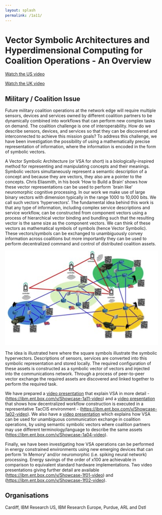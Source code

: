 ```yaml
---
layout: splash
permalink: /1a11/
---
```


# Vector Symbolic Architectures and Hyperdimensional Computing for Coalition Operations - An Overview


[Watch the US video](https://ibm.box.com/v/Showcase-1a11-US-video)

[Watch the UK video](https://ibm.box.com/v/Showcase-1a11-video)


## Military / Coalition Issue
Future military coalition operations at the network edge will require multiple sensors, devices and services owned by different coalition partners to be dynamically combined into workflows that can perform new complex tasks on demand.  The coalition challenge is one of interoperability.  How do we describe sensors, devices, and services so that they can be discovered and interconnected to achieve this mission goals? To address this challenge, we have been investigation the possibility of using a mathematically precise representation of information, where the information is encoded in the form of symbolic vectors.

A Vector Symbolic Architecture (or VSA for short) is a biologically-inspired method for representing and manipulating concepts and their meanings.  Symbolic vectors simultaneously represent a semantic description of a concept and because they are vectors, they also are a pointer to the concepts. Chris Eliasmith, in his book ‘How to Build a Brain’ shows how these vector representations can be used to perform `brain like' neuromorphic cognitive processing. In our work we make use of large binary vectors with dimension typically in the range 1000 to 10,000 bits.  We call such vectors ‘hypervectors’.  The fundamental idea behind this work is that any type of information, including complex service descriptions and service workflow, can be constructed from component vectors using a process of hierarchical vector binding and bundling such that the resulting vector is the same size as the component vectors.  We can think of these vectors as mathematical symbols of symbols (hence Vector Symbolic). These vectors/symbols can be exchanged to unambiguously convey information across coalitions but more importantly they can be used to perform decentralized command and control of distributed coalition assets.

![image info](/dais/achievements/images/1a11-fig1.png)

The idea is illustrated here where the square symbols illustrate the symbolic hypervectors.  Descriptions of sensors, services are converted into this symbolic representation and stored locally.  The required configuration of these assets is constructed as a symbolic vector of vectors and injected into the communications network.  Through a process of peer-to-peer vector exchange the required assets are discovered and linked together to perform the required task.  

We have prepared a [video presentation](https://ibm.ent.box.com/v/Showcase-1a11-video) that explain VSA in more detail - (https://ibm.ent.box.com/v/Showcase-1a11-video) and a [video presentation](https://ibm.ent.box.com/v/Showcase-1a02-video) that shows how decentralized workflow construction is executed in a representative TacCIS environment - (https://ibm.ent.box.com/v/Showcase-1a02-video). We also have a [video presentation](https://ibm.ent.box.com/v/Showcase-1a04-video) which explains how VSA can be used for unambiguous communication exchange in coalition operations, by using semantic symbolic vectors where coalition partners may use different terminology/language to describe the same assets (https://ibm.ent.box.com/v/Showcase-1a04-video).

Finally, we have been investigating how VSA operations can be performed in energy constrained environments using new emerging devices that can perform ‘In Memory’ and/or neuromorphic (i.e. spiking neural network) processing. Energy savings of the order of x100 are achievable in comparison to equivalent standard hardware implementations. Two video presentations giving further detail are available (https://ibm.ent.box.com/v/Showcase-1f01-video) and (https://ibm.ent.box.com/v/Showcase-1f02-video).

<!-- ![image info](/dais/achievements/images/1a02_figure1.jpg) -->

## Organisations
Cardiff, IBM Research US, IBM Research Europe, Purdue, ARL and Dstl
